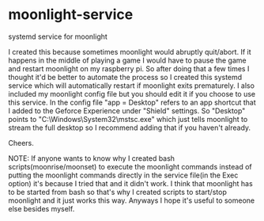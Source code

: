 # moonlight-service
systemd service for moonlight

I created this because sometimes moonlight would abruptly quit/abort. If it happens in the middle of playing a game I would have to pause the game and restart moonlight on my raspberry pi. So after doing that a few times I thought it'd be better to automate the process so I created this systemd service which will automatically restart if moonlight exits prematurely. I also included my moonlight config file but you should edit it if you choose to use this service. In the config file "app = Desktop" refers to an app shortcut that I added to the Geforce Experience under "Shield" settings. So "Desktop" points to "C:\Windows\System32\mstsc.exe" which just tells moonlight to stream the full desktop so I recommend adding that if you haven't already.

Cheers.

NOTE: If anyone wants to know why I created bash scripts(moonrise/moonset) to execute the moonlight commands instead of putting the moonlight commands directly in the service file(in the Exec option) it's because I tried that and it didn't work. I think that moonlight has to be started from bash so that's why I created scripts to start/stop moonlight and it just works this way. Anyways I hope it's useful to someone else besides myself.

